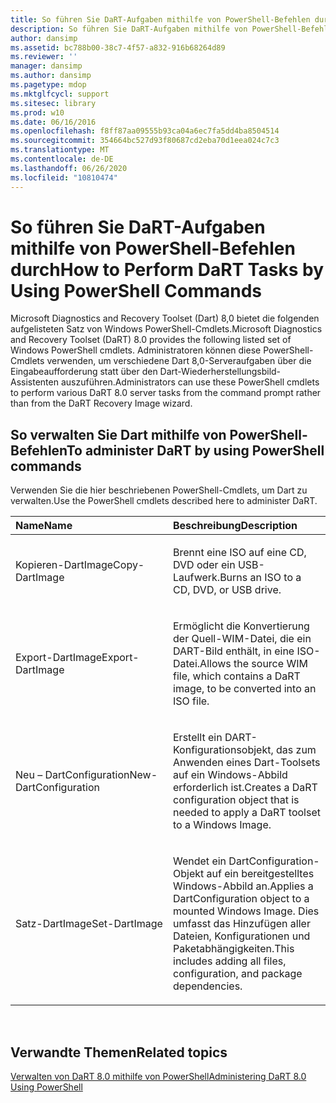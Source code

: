 ```yaml
---
title: So führen Sie DaRT-Aufgaben mithilfe von PowerShell-Befehlen durch
description: So führen Sie DaRT-Aufgaben mithilfe von PowerShell-Befehlen durch
author: dansimp
ms.assetid: bc788b00-38c7-4f57-a832-916b68264d89
ms.reviewer: ''
manager: dansimp
ms.author: dansimp
ms.pagetype: mdop
ms.mktglfcycl: support
ms.sitesec: library
ms.prod: w10
ms.date: 06/16/2016
ms.openlocfilehash: f8ff87aa09555b93ca04a6ec7fa5dd4ba8504514
ms.sourcegitcommit: 354664bc527d93f80687cd2eba70d1eea024c7c3
ms.translationtype: MT
ms.contentlocale: de-DE
ms.lasthandoff: 06/26/2020
ms.locfileid: "10810474"
---
```

# <span data-ttu-id="8a8ca-103">So führen Sie DaRT-Aufgaben mithilfe von PowerShell-Befehlen durch</span><span class="sxs-lookup"><span data-stu-id="8a8ca-103">How to Perform DaRT Tasks by Using PowerShell Commands</span></span>


<span data-ttu-id="8a8ca-104">Microsoft Diagnostics and Recovery Toolset (Dart) 8,0 bietet die folgenden aufgelisteten Satz von Windows PowerShell-Cmdlets.</span><span class="sxs-lookup"><span data-stu-id="8a8ca-104">Microsoft Diagnostics and Recovery Toolset (DaRT) 8.0 provides the following listed set of Windows PowerShell cmdlets.</span></span> <span data-ttu-id="8a8ca-105">Administratoren können diese PowerShell-Cmdlets verwenden, um verschiedene Dart 8,0-Serveraufgaben über die Eingabeaufforderung statt über den Dart-Wiederherstellungsbild-Assistenten auszuführen.</span><span class="sxs-lookup"><span data-stu-id="8a8ca-105">Administrators can use these PowerShell cmdlets to perform various DaRT 8.0 server tasks from the command prompt rather than from the DaRT Recovery Image wizard.</span></span>

## <span data-ttu-id="8a8ca-106">So verwalten Sie Dart mithilfe von PowerShell-Befehlen</span><span class="sxs-lookup"><span data-stu-id="8a8ca-106">To administer DaRT by using PowerShell commands</span></span>


<span data-ttu-id="8a8ca-107">Verwenden Sie die hier beschriebenen PowerShell-Cmdlets, um Dart zu verwalten.</span><span class="sxs-lookup"><span data-stu-id="8a8ca-107">Use the PowerShell cmdlets described here to administer DaRT.</span></span>

<table>
<colgroup>
<col width="50%" />
<col width="50%" />
</colgroup>
<thead>
<tr class="header">
<th align="left"><span data-ttu-id="8a8ca-108">Name</span><span class="sxs-lookup"><span data-stu-id="8a8ca-108">Name</span></span></th>
<th align="left"><span data-ttu-id="8a8ca-109">Beschreibung</span><span class="sxs-lookup"><span data-stu-id="8a8ca-109">Description</span></span></th>
</tr>
</thead>
<tbody>
<tr class="odd">
<td align="left"><p><span data-ttu-id="8a8ca-110">Kopieren-DartImage</span><span class="sxs-lookup"><span data-stu-id="8a8ca-110">Copy-DartImage</span></span></p></td>
<td align="left"><p><span data-ttu-id="8a8ca-111">Brennt eine ISO auf eine CD, DVD oder ein USB-Laufwerk.</span><span class="sxs-lookup"><span data-stu-id="8a8ca-111">Burns an ISO to a CD, DVD, or USB drive.</span></span></p></td>
</tr>
<tr class="even">
<td align="left"><p><span data-ttu-id="8a8ca-112">Export-DartImage</span><span class="sxs-lookup"><span data-stu-id="8a8ca-112">Export-DartImage</span></span></p></td>
<td align="left"><p><span data-ttu-id="8a8ca-113">Ermöglicht die Konvertierung der Quell-WIM-Datei, die ein DART-Bild enthält, in eine ISO-Datei.</span><span class="sxs-lookup"><span data-stu-id="8a8ca-113">Allows the source WIM file, which contains a DaRT image, to be converted into an ISO file.</span></span></p></td>
</tr>
<tr class="odd">
<td align="left"><p><span data-ttu-id="8a8ca-114">Neu – DartConfiguration</span><span class="sxs-lookup"><span data-stu-id="8a8ca-114">New-DartConfiguration</span></span></p></td>
<td align="left"><p><span data-ttu-id="8a8ca-115">Erstellt ein DART-Konfigurationsobjekt, das zum Anwenden eines Dart-Toolsets auf ein Windows-Abbild erforderlich ist.</span><span class="sxs-lookup"><span data-stu-id="8a8ca-115">Creates a DaRT configuration object that is needed to apply a DaRT toolset to a Windows Image.</span></span></p></td>
</tr>
<tr class="even">
<td align="left"><p><span data-ttu-id="8a8ca-116">Satz-DartImage</span><span class="sxs-lookup"><span data-stu-id="8a8ca-116">Set-DartImage</span></span></p></td>
<td align="left"><p><span data-ttu-id="8a8ca-117">Wendet ein DartConfiguration-Objekt auf ein bereitgestelltes Windows-Abbild an.</span><span class="sxs-lookup"><span data-stu-id="8a8ca-117">Applies a DartConfiguration object to a mounted Windows Image.</span></span> <span data-ttu-id="8a8ca-118">Dies umfasst das Hinzufügen aller Dateien, Konfigurationen und Paketabhängigkeiten.</span><span class="sxs-lookup"><span data-stu-id="8a8ca-118">This includes adding all files, configuration, and package dependencies.</span></span></p></td>
</tr>
</tbody>
</table>

 

## <span data-ttu-id="8a8ca-119">Verwandte Themen</span><span class="sxs-lookup"><span data-stu-id="8a8ca-119">Related topics</span></span>


[<span data-ttu-id="8a8ca-120">Verwalten von DaRT 8.0 mithilfe von PowerShell</span><span class="sxs-lookup"><span data-stu-id="8a8ca-120">Administering DaRT 8.0 Using PowerShell</span></span>](administering-dart-80-using-powershell-dart-8.md)

 

 





